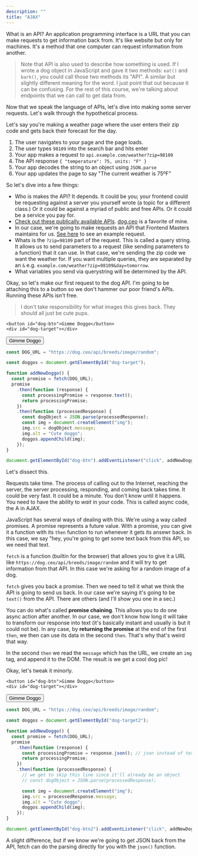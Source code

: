 ```yaml
---
description: ""
title: "AJAX"
---
```


What is an API? An application programming interface is a URL that you can make requests to get information back from. It's like website but only for machines. It's a method that one computer can request information from another.

> Note that API is also used to describe how something is used. If I wrote a dog object in JavaScript and gave it two methods: `eat()` and `bark()`, you could call those two methods its "API". A similar but slightly different meaning for the word. I just point that out because it can be confusing. For the rest of this course, we're talking about endpoints that we can call to get data from.

Now that we speak the language of APIs, let's dive into making some server requests. Let's walk through the hypothetical process.

Let's say you're making a weather page where the user enters their zip code and gets back their forecast for the day.

1. The user navigates to your page and the page loads.
1. The user types `98109` into the search bar and hits enter
1. Your app makes a request to `api.example.com/weather?zip=98109`
1. The API response `{ "temperature": 75, units: "F" }`
1. Your app decodes the string to an object using `JSON.parse`
1. Your app updates the page to say "The current weather is 75ºF"

So let's dive into a few things:

- Who is makes the API? It depends. It could be you; your frontend could be requesting against a server you yourself wrote (a topic for a different class.) Or it could be against a myriad of public and free APIs. Or it could be a service you pay for.
- [Check out these publically available APIs][apis]. [dog.ceo][dog] is a favorite of mine.
- In our case, we're going to make requests an API that Frontend Masters maintains for us. [See here][pets] to see an example request.
- Whats is the `?zip=98109` part of the request. This is called a query string. It allows us to send parameters to a request (like sending parameters to a function) that it can use. In that case, we're sending the zip code we want the weather for. If you want multiple queries, they are separated by an `&` e.g. `example.com/weather?zip=98109&day=tomorrow`.
- What variables you send via querystring will be determined by the API.

Okay, so let's make our first request to the dog API. I'm going to be attaching this to a button so we don't hammer our poor friend's APIs. Running these APIs isn't free.

> I don't take responsibility for what images this gives back. They should all just be cute pups.

```display-html
<button id="dog-btn">Gimme Doggo</button>
<div id="dog-target"></div>
```

<button id="dog-btn">Gimme Doggo</button>

<div id="dog-target"></div>

```javascript
const DOG_URL = "https://dog.ceo/api/breeds/image/random";

const doggos = document.getElementById("dog-target");

function addNewDoggo() {
  const promise = fetch(DOG_URL);
  promise
    .then(function (response) {
      const processingPromise = response.text();
      return processingPromise;
    })
    .then(function (processedResponse) {
      const dogObject = JSON.parse(processedResponse);
      const img = document.createElement("img");
      img.src = dogObject.message;
      img.alt = "Cute doggo";
      doggos.appendChild(img);
    });
}

document.getElementById("dog-btn").addEventListener("click", addNewDoggo);
```

Let's dissect this.

Requests take time. The process of calling out to the Internet, reaching the server, the server processing, responding, and coming back takes time. It could be very fast. It could be a minute. You don't know until it happens. You need to have the ability to _wait_ in your code. This is called async code, the A in AJAX.

JavaScript has several ways of dealing with this. We're using a way called promises. A promise represents a future value. With a promise, you can give it a function with its `then` function to run whenever it gets its ansewr back. In this case, we say "hey, you're going to get some text back from this API, so we need that text.

`fetch` is a function (builtin for the browser) that allows you to give it a URL like `https://dog.ceo/api/breeds/image/random` and it will try to get information from that API. In this case we're asking for a random image of a dog.

`fetch` gives you back a promise. Then we need to tell it what we think the API is going to send us back. In our case we're saying it's going to be `text()` from the API. There are others (and I'll show you one in a sec.)

You can do what's called **promise chaining**. This allows you to do one async action after another. In our case, we don't know how long it will take to transform our response into text (it's basically instant and usually is but it could not be). In any case, by **returning the promise** at the end of the first `then`, we then can use its data in the second `then`. That's why that's weird that way.

In the second `then` we read the `message` which has the URL, we create an `img` tag, and append it to the DOM. The result is we get a cool dog pic!

Okay, let's tweak it minorly.

```display-html
<button id="dog-btn">Gimme Doggo</button>
<div id="dog-target"></div>
```

<button id="dog-btn2">Gimme Doggo</button>

<div id="dog-target2"></div>

```javascript
const DOG_URL = "https://dog.ceo/api/breeds/image/random";

const doggos = document.getElementById("dog-target2");

function addNewDoggo() {
  const promise = fetch(DOG_URL);
  promise
    .then(function (response) {
      const processingPromise = response.json(); // json instead of text
      return processingPromise;
    })
    .then(function (processedResponse) {
      // we get to skip this line since it'll already be an object
      // const dogObject = JSON.parse(processedResponse);

      const img = document.createElement("img");
      img.src = processedResponse.message;
      img.alt = "Cute doggo";
      doggos.appendChild(img);
    });
}

document.getElementById("dog-btn2").addEventListener("click", addNewDoggo);
```

A slight difference, but if we know we're going to get JSON back from the API, fetch can do the parsing directly for you with the `json()` function.

[apis]: https://github.com/toddmotto/public-apis
[dog]: https://dog.ceo/dog-api/
[pets]: http://pets-v2.dev-apis.com/pets
